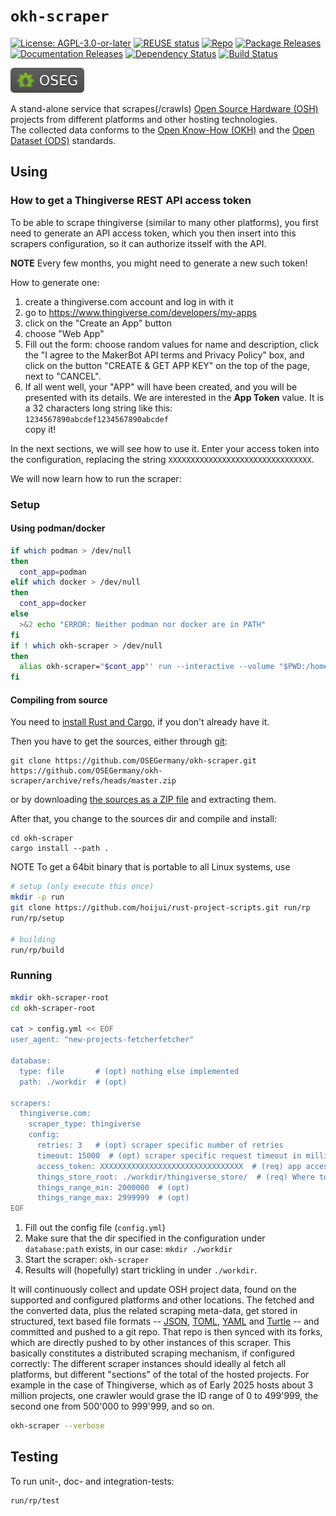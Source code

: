 <!--
SPDX-FileCopyrightText: 2021-2025 Robin Vobruba <hoijui.quaero@gmail.com>

SPDX-License-Identifier: CC0-1.0
-->

# `okh-scraper`

[![License: AGPL-3.0-or-later](
    https://img.shields.io/badge/License-AGPL%203.0+-blue.svg)](
    LICENSE.txt)
[![REUSE status](
    https://api.reuse.software/badge/github.com/iop-alliance/okh-scraper)](
    https://api.reuse.software/info/github.com/iop-alliance/okh-scraper)
[![Repo](
    https://img.shields.io/badge/Repo-GitHub-555555&logo=github.svg)](
    https://github.com/iop-alliance/okh-scraper)
[![Package Releases](
    https://img.shields.io/crates/v/okh-scraper.svg)](
    https://crates.io/crates/okh-scraper)
[![Documentation Releases](
    https://docs.rs/okh-scraper/badge.svg)](
    https://docs.rs/okh-scraper)
[![Dependency Status](
    https://deps.rs/repo/github/iop-alliance/okh-scraper/status.svg)](
    https://deps.rs/repo/github/iop-alliance/okh-scraper)
[![Build Status](
    https://github.com/iop-alliance/okh-scraper/workflows/build/badge.svg)](
    https://github.com/iop-alliance/okh-scraper/actions)

[![In cooperation with Open Source Ecology Germany](
    https://raw.githubusercontent.com/osegermany/tiny-files/master/res/media/img/badge-oseg.svg)](
    https://opensourceecology.de)

A stand-alone service that scrapes(/crawls)
[Open Source Hardware (OSH)][OSH] projects
from different platforms
and other hosting technologies. \
The collected data conforms to the [Open Know-How (OKH)][OKH]
and the [Open Dataset (ODS)][ODS] standards.

## Using

### How to get a Thingiverse REST API access token

To be able to scrape thingiverse
(similar to many other platforms),
you first need to generate an API access token,
which you then insert into this scrapers configuration,
so it can authorize itsself with the API.

**NOTE**
Every few months, you might need to generate a new such token!

How to generate one:

1. create a thingiverse.com account and log in with it
2. go to <https://www.thingiverse.com/developers/my-apps>
3. click on the "Create an App" button
4. choose "Web App"
5. Fill out the form:
    choose random values for name and description,
    click the "I agree to the MakerBot API terms and Privacy Policy" box,
    and click on the button "CREATE & GET APP KEY"
    on the top of the page, next to "CANCEL".
6. If all went well, your "APP" will have been created,
    and you will be presented with its details.
    We are interested in the **App Token** value.
    It is a 32 characters long string like this: \
    `1234567890abcdef1234567890abcdef` \
    copy it!

In the next sections, we will see how to use it.
Enter your access token into the configuration,
replacing the string `XXXXXXXXXXXXXXXXXXXXXXXXXXXXXXXX`.

We will now learn how to run the scraper:

### Setup

#### Using podman/docker

```bash
if which podman > /dev/null
then
  cont_app=podman
elif which docker > /dev/null
then
  cont_app=docker
else
  >&2 echo "ERROR: Neither podman nor docker are in PATH"
fi
if ! which okh-scraper > /dev/null
then
  alias okh-scraper="$cont_app"' run --interactive --volume "$PWD:/home/okh-scraper" oseg/okh-scraper:master'
fi
```

#### Compiling from source

You need to [install Rust and Cargo],
if you don't already have it.

Then you have to get the sources, either through [git]:

```shell
git clone https://github.com/OSEGermany/okh-scraper.git
https://github.com/OSEGermany/okh-scraper/archive/refs/heads/master.zip
```

or by downloading [the sources as a ZIP file](
  https://github.com/OSEGermany/okh-scraper/archive/refs/heads/master.zip)
and extracting them.

After that, you change to the sources dir and compile and install:

```shell
cd okh-scraper
cargo install --path .
```

NOTE
To get a 64bit binary that is portable to all Linux systems,
use

```bash
# setup (only execute this once)
mkdir -p run
git clone https://github.com/hoijui/rust-project-scripts.git run/rp
run/rp/setup

# building
run/rp/build
```

### Running

```bash
mkdir okh-scraper-root
cd okh-scraper-root

cat > config.yml << EOF
user_agent: "new-projects-fetcherfetcher"

database:
  type: file       # (opt) nothing else implemented
  path: ./workdir  # (opt)

scrapers:
  thingiverse.com:
    scraper_type: thingiverse
    config:
      retries: 3   # (opt) scraper specific number of retries
      timeout: 15000  # (opt) scraper specific request timeout in milliseconds [ms]
      access_token: XXXXXXXXXXXXXXXXXXXXXXXXXXXXXXXX  # (req) app access token to use the Thingiverse API
      things_store_root: ./workdir/thingiverse_store/  # (req) Where to store the raw thingiverse API scraping results to
      things_range_min: 2000000  # (opt)
      things_range_max: 2999999  # (opt)
EOF
```

1. Fill out the config file (`config.yml`)
2. Make sure that the dir specified in the configuration under `database:path` exists,
    in our case:
    `mkdir ./workdir`
3. Start the scraper: `okh-scraper`
4. Results will (hopefully) start trickling in under `./workdir`.

It will continuously collect and update OSH project data,
found on the supported and configured platforms and other locations.
The fetched and the converted data,
plus the related scraping meta-data,
get stored in structured, text based file formats --
[JSON], [TOML], [YAML] and [Turtle] --
and committed and pushed to a git repo.
That repo is then synced with its forks,
which are directly pushed to by other instances of this scraper.
This basically constitutes a distributed scraping mechanism,
if configured correctly:
The different scraper instances should ideally al fetch all platforms,
but different "sections" of the total of the hosted projects.
For example in the case of Thingiverse,
which as of Early 2025 hosts about 3 million projects,
one crawler would grase the ID range of 0 to 499'999,
the second one from 500'000 to 999'999,
and so on.

```bash
okh-scraper --verbose
```

## Testing

To run unit-, doc- and integration-tests:

```bash
run/rp/test
```

[install Rust and Cargo]: https://cargo-book.irust.net/en-us/getting-started/installation.html
[git]: https://git-scm.com/
[ODS]: https://codeberg.org/elevont/open-dataset/
[OKH]: https://github.com/iop-alliance/OpenKnowHow/
[OSH]: https://www.opensourcehardware.org/
[JSON]: https://www.json.org/
[TOML]: https://toml.io/
[YAML]: https://yaml.org/
[Turtle]: https://www.w3.org/TR/turtle/
